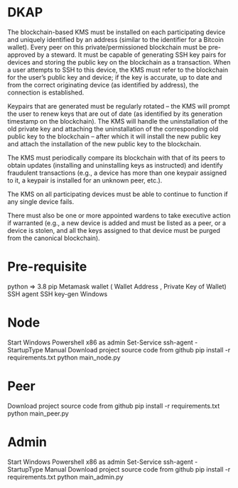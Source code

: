 # DKAP

The blockchain-based KMS must be installed on each participating device and uniquely identified by an address (similar to the identifier for a Bitcoin wallet). Every peer on this private/permissioned blockchain must be pre-approved by a steward. It must be capable of generating SSH key pairs for devices and storing the public key on the blockchain as a transaction. When a user attempts to SSH to this device, the KMS must refer to the blockchain for the user’s public key and device; if the key is accurate, up to date and from the correct originating device (as identified by address), the connection is established. 

Keypairs that are generated must be regularly rotated – the KMS will prompt the user to renew keys that are out of date (as identified by its generation timestamp on the blockchain). The KMS will handle the uninstallation of the old private key and attaching the uninstallation of the corresponding old public key to the blockchain – after which it will install the new public key and attach the installation of the new public key to the blockchain. 

The KMS must periodically compare its blockchain with that of its peers to obtain updates (installing and uninstalling keys as instructed) and identify fraudulent transactions (e.g., a device has more than one keypair assigned to it, a keypair is installed for an unknown peer, etc.). 

The KMS on all participating devices must be able to continue to function if any single device fails. 

There must also be one or more appointed wardens to take executive action if warranted (e.g., a new device is added and must be listed as a peer, or a device is stolen, and all the keys assigned to that device must be purged from the canonical blockchain). 


# Pre-requisite 
python => 3.8 
pip
Metamask wallet ( Wallet Address , Private Key of Wallet)
SSH agent
SSH key-gen
Windows

# Node
Start Windows Powershell x86 as admin
Set-Service ssh-agent -StartupType Manual
Download project source code from github
pip install -r requirements.txt
python main_node.py

# Peer
Download project source code from github
pip install -r requirements.txt
python main_peer.py

# Admin
Start Windows Powershell x86 as admin
Set-Service ssh-agent -StartupType Manual
Download project source code from github
pip install -r requirements.txt
python main_admin.py